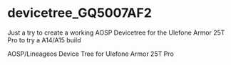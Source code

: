# devicetree_GQ5007AF2

Just a try to create a working AOSP Devicetree for the Ulefone Armor 25T Pro to try a A14/A15 build

AOSP/Lineageos Device Tree for Ulefone Armor 25T Pro
